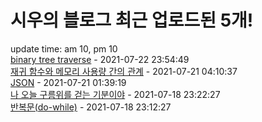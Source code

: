 # 시우의 블로그 최근 업로드된 5개!<br>

update time: am 10, pm 10<br>[binary tree traverse](https://velog.io/@dev_shu/binary-tree-traverse) - 2021-07-22 23:54:49<br>
[재귀 함수와 메모리 사용량 간의 관계](https://velog.io/@dev_shu/%EC%9E%AC%EA%B7%80-%ED%95%A8%EC%88%98%EC%99%80-%EB%A9%94%EB%AA%A8%EB%A6%AC-%EC%82%AC%EC%9A%A9%EB%9F%89-%EA%B0%84%EC%9D%98-%EA%B4%80%EA%B3%84) - 2021-07-21 04:10:37<br>
[JSON](https://velog.io/@dev_shu/JSON) - 2021-07-21 01:39:19<br>
[나 오늘 구름위를 걷는 기분이야](https://velog.io/@dev_shu/%EB%82%98-%EC%98%A4%EB%8A%98-%EA%B5%AC%EB%A6%84%EC%9C%84%EB%A5%BC-%EA%B1%B7%EB%8A%94-%EA%B8%B0%EB%B6%84%EC%9D%B4%EC%95%BC) - 2021-07-18 23:22:27<br>
[반복문(do-while)](https://velog.io/@dev_shu/%EB%B0%98%EB%B3%B5%EB%AC%B8do-while) - 2021-07-18 23:12:27<br>
